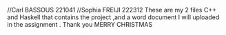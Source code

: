 //Carl BASSOUS 221041
//Sophia FREIJI 222312
These are my 2 files C++ and Haskell that contains the project ,and a word document I will uploaded in the assignment . 
Thank you
MERRY CHRISTMAS 
